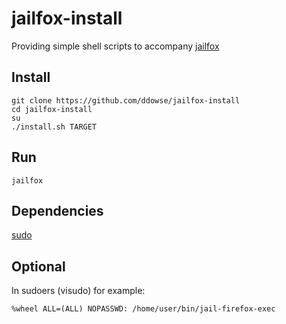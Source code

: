 # jailfox-install

Providing simple shell scripts to accompany [jailfox](https://github.com/ddowse/jailfox)

## Install
```shell
git clone https://github.com/ddowse/jailfox-install
cd jailfox-install
su 
./install.sh TARGET
```

## Run
```shell
jailfox
```

## Dependencies
[sudo](https://www.sudo.ws/) 

## Optional
In sudoers (visudo) for example:

```
%wheel ALL=(ALL) NOPASSWD: /home/user/bin/jail-firefox-exec
```
